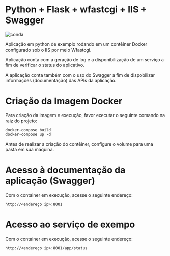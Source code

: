 # Python + Flask + wfastcgi + IIS + Swagger

![conda](https://docs.conda.io/en/latest/_images/conda_logo.svg)

Aplicação em python de exemplo rodando em um contêiner Docker configurado sob o IIS por meio  Wfastcgi.

Aplicação conta com a geração de log e a disponibilização de um serviço a fim de verificar o status do aplicativo.

A aplicação conta também com o uso do Swagger a fim de dispobilizar informações (documentação) das APIs da aplicação.


# Criação da Imagem Docker

Para criação da imagem e execução, favor executar o seguinte comando na raiz do projeto:

    docker-compose build
    docker-compose up -d

Antes de realizar a criação do contêiner, configure o volume para uma pasta em sua máquina.

# Acesso à documentação da aplicação (Swagger)

Com o container em execução, acesse o seguinte endereço:

    http://<endereço ip>:8001


# Acesso ao serviço de exempo

Com o container em execução, acesse o seguinte endereço:

    http://<endereço ip>:8001/app/status
    
